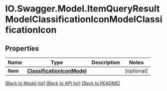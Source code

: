# IO.Swagger.Model.ItemQueryResultModelClassificationIconModelClassificationIcon
## Properties

Name | Type | Description | Notes
------------ | ------------- | ------------- | -------------
**Item** | [**ClassificationIconModel**](ClassificationIconModel.md) |  | [optional] 

[[Back to Model list]](../README.md#documentation-for-models) [[Back to API list]](../README.md#documentation-for-api-endpoints) [[Back to README]](../README.md)

